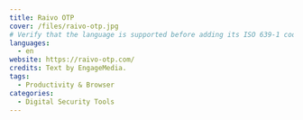 ```yaml
---
title: Raivo OTP
cover: /files/raivo-otp.jpg
# Verify that the language is supported before adding its ISO 639-1 code here. without the country code, i.e. ms instead of ms_MY.
languages:
  - en
website: https://raivo-otp.com/
credits: Text by EngageMedia.
tags:
  - Productivity & Browser
categories:
  - Digital Security Tools
---
```

